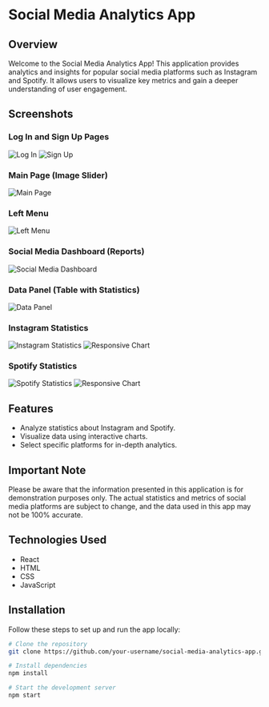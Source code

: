 # Social Media Analytics App
## Overview

Welcome to the Social Media Analytics App! This application provides analytics and insights for popular social media platforms such as Instagram and Spotify. It allows users to visualize key metrics and gain a deeper understanding of user engagement.

## Screenshots

### Log In and Sign Up Pages
![Log In](https://github.com/Blagica88/Social-Media-Analysis/assets/62502968/1c56ffe3-d3ab-4d31-9c83-6da61dd01f4b)
![Sign Up](https://github.com/Blagica88/Social-Media-Analysis/assets/62502968/6994b279-175f-42d6-a488-992db68e6eae)

### Main Page (Image Slider)
![Main Page](https://github.com/Blagica88/Social-Media-Analysis/assets/62502968/8eda82ee-cccf-4c58-9baf-3bded1682a85)

### Left Menu
![Left Menu](https://github.com/Blagica88/Social-Media-Analysis/assets/62502968/fbb8a326-d2c5-4e5f-8228-0aed738ee3da)

### Social Media Dashboard (Reports)
![Social Media Dashboard](https://github.com/Blagica88/Social-Media-Analysis/assets/62502968/a9745f5e-bf21-4cba-823b-561798595cfb)

### Data Panel (Table with Statistics)
![Data Panel](https://github.com/Blagica88/Social-Media-Analysis/assets/62502968/e96cd537-2e29-415d-9f49-c39d58c5f750)

### Instagram Statistics
![Instagram Statistics](https://github.com/Blagica88/Social-Media-Analysis/assets/62502968/ae8790af-095e-4f03-ba12-f019555331eb)
![Responsive Chart](https://github.com/Blagica88/Social-Media-Analysis/assets/62502968/365a220a-492d-4f76-ba8f-3a67210c1685)

### Spotify Statistics
![Spotify Statistics](https://github.com/Blagica88/Social-Media-Analysis/assets/62502968/ae26b4aa-926d-4361-8eec-f2093a86835c)
![Responsive Chart](https://github.com/Blagica88/Social-Media-Analysis/assets/62502968/1d8584cd-de33-4760-873d-e10479fe76d5)

## Features

- Analyze statistics about Instagram and Spotify.
- Visualize data using interactive charts.
- Select specific platforms for in-depth analytics.

## Important Note

Please be aware that the information presented in this application is for demonstration purposes only. The actual statistics and metrics of social media platforms are subject to change, and the data used in this app may not be 100% accurate.

## Technologies Used

- React
- HTML
- CSS
- JavaScript

## Installation

Follow these steps to set up and run the app locally:

```bash
# Clone the repository
git clone https://github.com/your-username/social-media-analytics-app.git

# Install dependencies
npm install

# Start the development server
npm start
